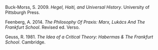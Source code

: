 Buck-Morss, S. 2009. *Hegel, Haiti, and Universal History*. University of Pittsburgh Press.

Feenberg, A. 2014. *The Philosophy Of Praxis: Marx, Lukács And The Frankfurt School*. Revised ed. Verso.

Geuss, R. 1981. *The Idea of a Critical Theory: Habermas & The Frankfurt School*. Cambridge.
